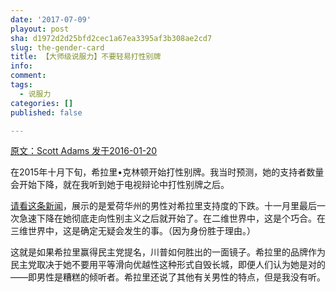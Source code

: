 ```yaml
---
date: '2017-07-09'
playout: post
sha: d1972d2d25bfd2cec1a67ea3395af3b308ae2cd7
slug: the-gender-card
title: 【大师级说服力】不要轻易打性别牌
info: 
comment: 
tags:
  - 说服力
categories: []
published: false

---
```




 [原文：Scott  Adams  发于2016-01-20][1]

在2015年十月下旬，希拉里•克林顿开始打性别牌。我当时预测，她的支持者数量会开始下降，就在我听到她于电视辩论中打性别牌之后。

[请看这条新闻][2]，展示的是爱荷华州的男性对希拉里支持度的下跌。十一月里最后一次急速下降在她彻底走向性别主义之后就开始了。在二维世界中，这是个巧合。在三维世界中，这是确定无疑会发生的事。（因为身份胜于理由。）

这就是如果希拉里赢得民主党提名，川普如何胜出的一面镜子。希拉里的品牌作为民主党取决于她不要用平等滑向优越性这种形式自毁长城，即便人们认为她是对的——即男性是糟糕的倾听者。希拉里还说了其他有关男性的特点，但是我没有听。

[1]: http://blog.dilbert.com/post/137689680866/the-gender-card-top

[2]: https://www.vox.com/2016/1/20/10793856/sanders-iowa-men





